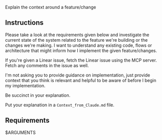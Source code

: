 Explain the context around a feature/change

## Instructions
Please take a look at the requirements given below and investigate the current state of the system
related to the feature we're building or the changes we're making. I want to understand any existing
code, flows or architecture that might inform how I implement the given feature/changes.

If you're given a Linear issue, fetch the Linear issue using the MCP server. Fetch
any comments in the issue as well.

I'm not asking you to provide guidance on implementation, just provide context
that you think is relevant and helpful to be aware of before I begin my implementation.

Be succinct in your explanation.

Put your explanation in a `Context_from_Claude.md` file.

## Requirements
$ARGUMENTS
